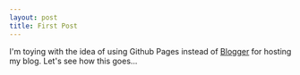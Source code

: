 ```yaml
---
layout: post
title: First Post
---
```


I'm toying with the idea of using Github Pages instead of [Blogger](http://blog.aribraginsky.com) for hosting my blog. Let's see how this goes...
